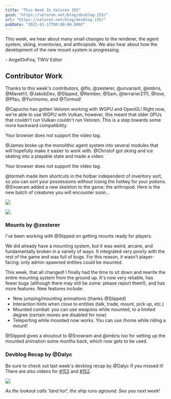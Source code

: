 ```yaml
---
title: "This Week In Veloren 155"
guid: "https://veloren.net/blog/devblog-155/"
url: "https://veloren.net/blog/devblog-155/"
pubDate: "2022-01-17T00:00:00.000Z"
---
```


This week, we hear about many small changes to the renderer, the agent system, skiing, inventories, and arthropods. We also hear about how the development of the new mount system is progressing.

\- AngelOnFira, TWiV Editor

## Contributor Work

Thanks to this week's contributors, @flo, @zesterer, @unvariant, @imbris, @Maveth1, @JakobDev, @Slipped, @Kember, @Sam, @terrarier2111, @Isse, @Pfau, @Yurimomo, and @Tormod!

@Capucho has gotten Veloren working with WGPU and OpenGL! Right now, we're able to use WGPU with Vulkan, however, this meant that older GPUs that couldn't run Vulkan couldn't run Veloren. This is a step towards some more backward compatibility.

Your browser does not support the video tag.

@James broke up the monolithic agent system into several modules that will hopefully make it easier to work with. @Christof got skiing and ice skating into a playable state and made a video:

Your browser does not support the video tag.

@tormeh made item shortcuts in the hotbar independent of inventory sort, so you can sort your possessions without losing the hotkey for your potions. @Snowram added a new skeleton to the game; the arthropod. Here is the new batch of creatures you will encounter soon...

![](https://s3.eu-central-2.wasabisys.com/veloren-blog/cdn/597826574095613962/932769379366608926/screenshot_1642435159058.png)

![](https://s3.eu-central-2.wasabisys.com/veloren-blog/cdn/523568428905398283/932813747226046534/screenshot_1642469557573.png)

### Mounts by @zesterer

I've been working with @Slipped on getting mounts ready for players.

We did already have a mounting system, but it was weird, arcane, and fundamentally broken in a variety of ways. It integrated very poorly with the rest of the game and was full of bugs. For this reason, it wasn't player-facing: only admin-spawned entities could be mounted.

This week, that all changed! I finally had the time to sit down and rewrite the entire mounting system from the ground up. It's now very reliable, has fewer bugs (although there may still be some: please report them!), and has more features. New features include:

- New jumping/mounting animations (thanks @Slipped)
- Interaction hints when close to entities (talk, trade, mount, pick up, etc.)
- Mounted combat: you can use weapons while mounted, to a limited degree (certain moves are disabled for now)
- Teleporting while mounted now works. You can use /home while riding a mount!

@Slipped gives a shoutout to @Snowram and @imbris too for setting up the mounted animation some months back, which now gets to be used.

### Devblog Recap by @Dalyc

Be sure to check out last week's devblog recap by @Dalyc if you missed it! There are also videos for [#153](https://www.youtube.com/watch?v=f3wu05TnryA) and [#152](https://www.youtube.com/watch?v=a5WPY5Bvhgo).

![](https://s3.eu-central-2.wasabisys.com/veloren-blog/cdn/523568428905398283/931372046561210368/screenshot_1642126767716.png)

_As the lookout calls 'land ho!', the ship runs aground. See you next week!_
